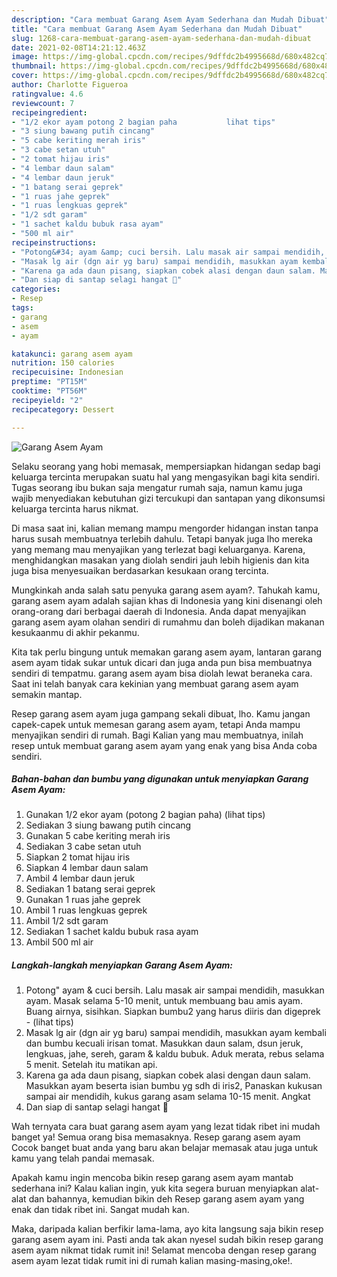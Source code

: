 ```yaml
---
description: "Cara membuat Garang Asem Ayam Sederhana dan Mudah Dibuat"
title: "Cara membuat Garang Asem Ayam Sederhana dan Mudah Dibuat"
slug: 1268-cara-membuat-garang-asem-ayam-sederhana-dan-mudah-dibuat
date: 2021-02-08T14:21:12.463Z
image: https://img-global.cpcdn.com/recipes/9dffdc2b4995668d/680x482cq70/garang-asem-ayam-foto-resep-utama.jpg
thumbnail: https://img-global.cpcdn.com/recipes/9dffdc2b4995668d/680x482cq70/garang-asem-ayam-foto-resep-utama.jpg
cover: https://img-global.cpcdn.com/recipes/9dffdc2b4995668d/680x482cq70/garang-asem-ayam-foto-resep-utama.jpg
author: Charlotte Figueroa
ratingvalue: 4.6
reviewcount: 7
recipeingredient:
- "1/2 ekor ayam potong 2 bagian paha           lihat tips"
- "3 siung bawang putih cincang"
- "5 cabe keriting merah iris"
- "3 cabe setan utuh"
- "2 tomat hijau iris"
- "4 lembar daun salam"
- "4 lembar daun jeruk"
- "1 batang serai geprek"
- "1 ruas jahe geprek"
- "1 ruas lengkuas geprek"
- "1/2 sdt garam"
- "1 sachet kaldu bubuk rasa ayam"
- "500 ml air"
recipeinstructions:
- "Potong&#34; ayam &amp; cuci bersih. Lalu masak air sampai mendidih, masukkan ayam. Masak selama 5-10 menit, untuk membuang bau amis ayam. Buang airnya, sisihkan. Siapkan bumbu2 yang harus diiris dan digeprek           (lihat tips)"
- "Masak lg air (dgn air yg baru) sampai mendidih, masukkan ayam kembali dan bumbu kecuali irisan tomat. Masukkan daun salam, dsun jeruk, lengkuas, jahe, sereh, garam &amp; kaldu bubuk. Aduk merata, rebus selama 5 menit. Setelah itu matikan api."
- "Karena ga ada daun pisang, siapkan cobek alasi dengan daun salam. Masukkan ayam beserta isian bumbu yg sdh di iris2, Panaskan kukusan sampai air mendidih, kukus garang asam selama 10-15 menit. Angkat"
- "Dan siap di santap selagi hangat 🤤"
categories:
- Resep
tags:
- garang
- asem
- ayam

katakunci: garang asem ayam 
nutrition: 150 calories
recipecuisine: Indonesian
preptime: "PT15M"
cooktime: "PT56M"
recipeyield: "2"
recipecategory: Dessert

---
```



![Garang Asem Ayam](https://img-global.cpcdn.com/recipes/9dffdc2b4995668d/680x482cq70/garang-asem-ayam-foto-resep-utama.jpg)

Selaku seorang yang hobi memasak, mempersiapkan hidangan sedap bagi keluarga tercinta merupakan suatu hal yang mengasyikan bagi kita sendiri. Tugas seorang ibu bukan saja mengatur rumah saja, namun kamu juga wajib menyediakan kebutuhan gizi tercukupi dan santapan yang dikonsumsi keluarga tercinta harus nikmat.

Di masa  saat ini, kalian memang mampu mengorder hidangan instan tanpa harus susah membuatnya terlebih dahulu. Tetapi banyak juga lho mereka yang memang mau menyajikan yang terlezat bagi keluarganya. Karena, menghidangkan masakan yang diolah sendiri jauh lebih higienis dan kita juga bisa menyesuaikan berdasarkan kesukaan orang tercinta. 



Mungkinkah anda salah satu penyuka garang asem ayam?. Tahukah kamu, garang asem ayam adalah sajian khas di Indonesia yang kini disenangi oleh orang-orang dari berbagai daerah di Indonesia. Anda dapat menyajikan garang asem ayam olahan sendiri di rumahmu dan boleh dijadikan makanan kesukaanmu di akhir pekanmu.

Kita tak perlu bingung untuk memakan garang asem ayam, lantaran garang asem ayam tidak sukar untuk dicari dan juga anda pun bisa membuatnya sendiri di tempatmu. garang asem ayam bisa diolah lewat beraneka cara. Saat ini telah banyak cara kekinian yang membuat garang asem ayam semakin mantap.

Resep garang asem ayam juga gampang sekali dibuat, lho. Kamu jangan capek-capek untuk memesan garang asem ayam, tetapi Anda mampu menyajikan sendiri di rumah. Bagi Kalian yang mau membuatnya, inilah resep untuk membuat garang asem ayam yang enak yang bisa Anda coba sendiri.

<!--inarticleads1-->

##### Bahan-bahan dan bumbu yang digunakan untuk menyiapkan Garang Asem Ayam:

1. Gunakan 1/2 ekor ayam (potong 2 bagian paha)           (lihat tips)
1. Sediakan 3 siung bawang putih cincang
1. Gunakan 5 cabe keriting merah iris
1. Sediakan 3 cabe setan utuh
1. Siapkan 2 tomat hijau iris
1. Siapkan 4 lembar daun salam
1. Ambil 4 lembar daun jeruk
1. Sediakan 1 batang serai geprek
1. Gunakan 1 ruas jahe geprek
1. Ambil 1 ruas lengkuas geprek
1. Ambil 1/2 sdt garam
1. Sediakan 1 sachet kaldu bubuk rasa ayam
1. Ambil 500 ml air




<!--inarticleads2-->

##### Langkah-langkah menyiapkan Garang Asem Ayam:

1. Potong&#34; ayam &amp; cuci bersih. Lalu masak air sampai mendidih, masukkan ayam. Masak selama 5-10 menit, untuk membuang bau amis ayam. Buang airnya, sisihkan. Siapkan bumbu2 yang harus diiris dan digeprek -           (lihat tips)
1. Masak lg air (dgn air yg baru) sampai mendidih, masukkan ayam kembali dan bumbu kecuali irisan tomat. Masukkan daun salam, dsun jeruk, lengkuas, jahe, sereh, garam &amp; kaldu bubuk. Aduk merata, rebus selama 5 menit. Setelah itu matikan api.
1. Karena ga ada daun pisang, siapkan cobek alasi dengan daun salam. Masukkan ayam beserta isian bumbu yg sdh di iris2, Panaskan kukusan sampai air mendidih, kukus garang asam selama 10-15 menit. Angkat
1. Dan siap di santap selagi hangat 🤤




Wah ternyata cara buat garang asem ayam yang lezat tidak ribet ini mudah banget ya! Semua orang bisa memasaknya. Resep garang asem ayam Cocok banget buat anda yang baru akan belajar memasak atau juga untuk kamu yang telah pandai memasak.

Apakah kamu ingin mencoba bikin resep garang asem ayam mantab sederhana ini? Kalau kalian ingin, yuk kita segera buruan menyiapkan alat-alat dan bahannya, kemudian bikin deh Resep garang asem ayam yang enak dan tidak ribet ini. Sangat mudah kan. 

Maka, daripada kalian berfikir lama-lama, ayo kita langsung saja bikin resep garang asem ayam ini. Pasti anda tak akan nyesel sudah bikin resep garang asem ayam nikmat tidak rumit ini! Selamat mencoba dengan resep garang asem ayam lezat tidak rumit ini di rumah kalian masing-masing,oke!.

